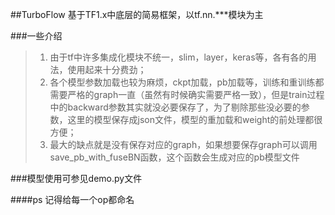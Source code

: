 ##TurboFlow 基于TF1.x中底层的简易框架，以tf.nn.***模块为主

###一些介绍
>1. 由于tf中许多集成化模块不统一，slim，layer，keras等，各有各的用法，使用起来十分费劲；
>2. 各个模型参数加载也较为麻烦，ckpt加载，pb加载等，训练和重训练都需要严格的graph一直（虽然有时候确实需要严格一致），但是train过程中的backward参数其实就没必要保存了，为了剔除那些没必要的参数，这里的模型保存成json文件，模型的重加载和weight的前处理都很方便；
>3. 最大的缺点就是没有保存对应的graph，如果想要保存graph可以调用save_pb_with_fuseBN函数，这个函数会生成对应的pb模型文件

###模型使用可参见demo.py文件

####ps  记得给每一个op都命名